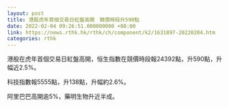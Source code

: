 ```yaml
---
layout: post
title: 港股虎年首個交易日紅盤高開　競價時段升590點
date: 2022-02-04 09:26:51.000000000 +08:00
link: https://news.rthk.hk/rthk/ch/component/k2/1631897-20220204.htm
categories: rthk
---
```


港股在虎年首個交易日紅盤高開，恒生指數在競價時段報24392點，升590點，升幅近2.5%。

科技指數報5555點，升138點，升幅約2.6%。

阿里巴巴高開逾5%，藥明生物升近半成。
